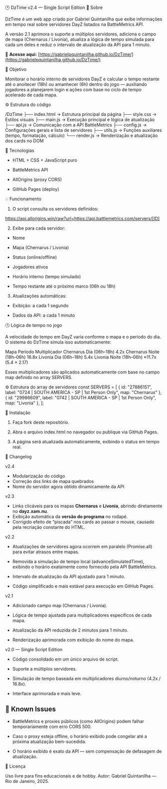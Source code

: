 🕒 DzTime v2.4 — Single Script Edition
📘 Sobre

DzTime é um web app criado por Gabriel Quintanilha que exibe informações em tempo real sobre servidores DayZ listados na BattleMetrics API.

A versão 2.1 aprimora o suporte a múltiplos servidores, adiciona o campo de mapa (Chernarus / Livonia), atualiza a lógica de tempo simulada para cada um deles e reduz o intervalo de atualização da API para 1 minuto.

🔗 **Acesse aqui:** [https://gabrielpquintanilha.github.io/DzTime/](https://gabrielpquintanilha.github.io/DzTime/)

🧠 Objetivo

Monitorar o horário interno de servidores DayZ e calcular o tempo restante até o anoitecer (18h) ou amanhecer (6h) dentro do jogo — auxiliando jogadores a planejarem login e ações com base no ciclo de tempo acelerado de cada mapa.

⚙️ Estrutura do código

/DzTime
 ├── index.html        → Estrutura principal da página
 ├── style.css         → Estilos visuais
 ├── main.js           → Execução principal e lógica de atualização
 ├── api.js            → Comunicação com a API BattleMetrics
 ├── config.js         → Configurações gerais e lista de servidores
 ├── utils.js          → Funções auxiliares (tempo, formatação, cálculo)
 └── render.js         → Renderização e atualização dos cards no DOM

🧩 Tecnologias

- HTML + CSS + JavaScript puro

- BattleMetrics API

- AllOrigins (proxy CORS)

- GitHub Pages (deploy)

💡 Funcionamento

1. O script consulta os servidores definidos:

https://api.allorigins.win/raw?url=https://api.battlemetrics.com/servers/[ID]


2. Exibe para cada servidor:

- Nome

- Mapa (Chernarus / Livonia)

- Status (online/offline)

- Jogadores ativos

- Horário interno (tempo simulado)

- Tempo restante até o próximo marco (06h ou 18h)

3. Atualizações automáticas:

- Exibição: a cada 1 segundo

- Dados da API: a cada 1 minuto

🕒 Lógica de tempo no jogo

A velocidade do tempo em DayZ varia conforme o mapa e o período do dia.
O sistema do DzTime simula isso automaticamente:

Mapa	Período	Multiplicador
Chernarus	Dia (06h–18h)	4.2x
Chernarus	Noite (18h–06h)	16.8x
Livonia	Dia (06h–18h)	5.4x
Livonia	Noite (18h–06h)	≈11.7x (5.4 × 2.17)

Esses multiplicadores são aplicados automaticamente com base no campo map definido no array SERVERS.

⚙️ Estrutura do array de servidores
const SERVERS = [
  { id: "27886151", label: "0724 | SOUTH AMERICA - SP | 1st Person Only", map: "Chernarus" },
  { id: "29986609", label: "0742 | SOUTH AMERICA - SP | 1st Person Only", map: "Livonia" },
];

🚀 Instalação

1. Faça fork deste repositório.

2. Abra o arquivo index.html no navegador ou publique via GitHub Pages.

3. A página será atualizada automaticamente, exibindo o status em tempo real.

🧱 Changelog

v2.4

- Modularização do código
- Correção dos links de mapa quebrados
- Nome do servidor agora obtido dinamicamente da API

v2.3

- Links clicáveis para os mapas **Chernarus** e **Livonia**, abrindo diretamente no **dayz.xam.nu**.
- Exibição automática da **versão do programa** no rodapé.
- Corrigido efeito de “piscada” nos cards ao passar o mouse, causado pela recriação constante do HTML.

v2.2

- Atualizações de servidores agora ocorrem em paralelo (Promise.all) para evitar atrasos entre mapas.

- Removida a simulação de tempo local (advanceSimulatedTime), exibindo o horário exatamente como fornecido pela API BattleMetrics.

- Intervalo de atualização da API ajustado para 1 minuto.

- Código simplificado e mais estável para execução em GitHub Pages.

v2.1

- Adicionado campo map (Chernarus / Livonia).

- Lógica de tempo ajustada para multiplicadores específicos de cada mapa.

- Atualização da API reduzida de 2 minutos para 1 minuto.

- Renderização aprimorada com exibição do nome do mapa.

v2.0 — Single Script Edition

- Código consolidado em um único arquivo de script.

- Suporte a múltiplos servidores.

- Simulação de tempo baseada em multiplicadores diurno/noturno (4.2x / 16.8x).

- Interface aprimorada e mais leve.

## 🐞 Known Issues
- BattleMetrics e proxies públicos (como AllOrigins) podem falhar temporariamente com erro CORS 500.

- Caso o proxy esteja offline, o horário exibido pode congelar até a próxima atualização bem-sucedida.

- O horário exibido é exato da API — sem compensação de defasagem de atualização.

🧾 Licença

Uso livre para fins educacionais e de hobby.
Autor: Gabriel Quintanilha — Rio de Janeiro, 2025.